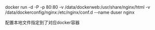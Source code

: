
docker run -d -P -p 80:80 -v /data/dockerweb:/usr/share/nginx/html -v /data/dockerconfig/nginx:/etc/nginx/conf.d --name duser nginx

配置本地文件指定到了对应docker容器
